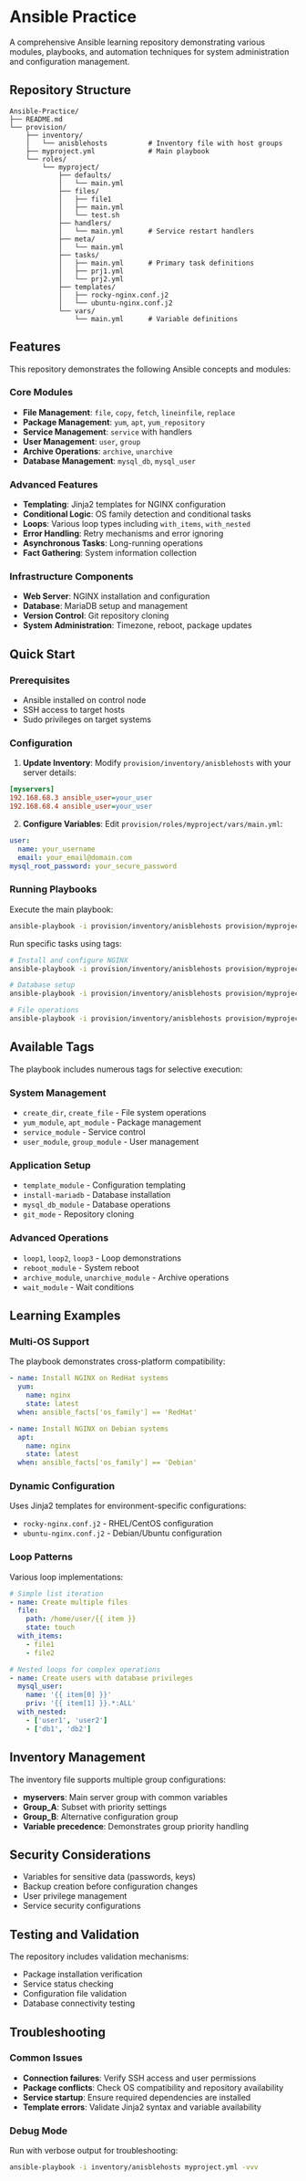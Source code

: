 # Ansible Practice

A comprehensive Ansible learning repository demonstrating various modules, playbooks, and automation techniques for system administration and configuration management.

## Repository Structure

```
Ansible-Practice/
├── README.md
└── provision/
    ├── inventory/
    │   └── anisblehosts          # Inventory file with host groups
    ├── myproject.yml             # Main playbook
    └── roles/
        └── myproject/
            ├── defaults/
            │   └── main.yml
            ├── files/
            │   ├── file1
            │   ├── main.yml
            │   └── test.sh
            ├── handlers/
            │   └── main.yml      # Service restart handlers
            ├── meta/
            │   └── main.yml
            ├── tasks/
            │   ├── main.yml      # Primary task definitions
            │   ├── prj1.yml
            │   └── prj2.yml
            ├── templates/
            │   ├── rocky-nginx.conf.j2
            │   └── ubuntu-nginx.conf.j2
            └── vars/
                └── main.yml      # Variable definitions
```

## Features

This repository demonstrates the following Ansible concepts and modules:

### Core Modules
- **File Management**: `file`, `copy`, `fetch`, `lineinfile`, `replace`
- **Package Management**: `yum`, `apt`, `yum_repository`
- **Service Management**: `service` with handlers
- **User Management**: `user`, `group`
- **Archive Operations**: `archive`, `unarchive`
- **Database Management**: `mysql_db`, `mysql_user`

### Advanced Features
- **Templating**: Jinja2 templates for NGINX configuration
- **Conditional Logic**: OS family detection and conditional tasks
- **Loops**: Various loop types including `with_items`, `with_nested`
- **Error Handling**: Retry mechanisms and error ignoring
- **Asynchronous Tasks**: Long-running operations
- **Fact Gathering**: System information collection

### Infrastructure Components
- **Web Server**: NGINX installation and configuration
- **Database**: MariaDB setup and management
- **Version Control**: Git repository cloning
- **System Administration**: Timezone, reboot, package updates

## Quick Start

### Prerequisites
- Ansible installed on control node
- SSH access to target hosts
- Sudo privileges on target systems

### Configuration

1. **Update Inventory**: Modify `provision/inventory/anisblehosts` with your server details:
```ini
[myservers]
192.168.68.3 ansible_user=your_user
192.168.68.4 ansible_user=your_user
```

2. **Configure Variables**: Edit `provision/roles/myproject/vars/main.yml`:
```yaml
user:
  name: your_username
  email: your_email@domain.com
mysql_root_password: your_secure_password
```

### Running Playbooks

Execute the main playbook:
```bash
ansible-playbook -i provision/inventory/anisblehosts provision/myproject.yml
```

Run specific tasks using tags:
```bash
# Install and configure NGINX
ansible-playbook -i provision/inventory/anisblehosts provision/myproject.yml --tags "yum_module,template_module,service_module"

# Database setup
ansible-playbook -i provision/inventory/anisblehosts provision/myproject.yml --tags "install-mariadb,mysql_db_module"

# File operations
ansible-playbook -i provision/inventory/anisblehosts provision/myproject.yml --tags "create_dir,copy_module"
```

## Available Tags

The playbook includes numerous tags for selective execution:

### System Management
- `create_dir`, `create_file` - File system operations
- `yum_module`, `apt_module` - Package management
- `service_module` - Service control
- `user_module`, `group_module` - User management

### Application Setup
- `template_module` - Configuration templating
- `install-mariadb` - Database installation
- `mysql_db_module` - Database operations
- `git_mode` - Repository cloning

### Advanced Operations
- `loop1`, `loop2`, `loop3` - Loop demonstrations
- `reboot_module` - System reboot
- `archive_module`, `unarchive_module` - Archive operations
- `wait_module` - Wait conditions

## Learning Examples

### Multi-OS Support
The playbook demonstrates cross-platform compatibility:
```yaml
- name: Install NGINX on RedHat systems
  yum:
    name: nginx
    state: latest
  when: ansible_facts['os_family'] == 'RedHat'

- name: Install NGINX on Debian systems
  apt:
    name: nginx
    state: latest
  when: ansible_facts['os_family'] == 'Debian'
```

### Dynamic Configuration
Uses Jinja2 templates for environment-specific configurations:
- `rocky-nginx.conf.j2` - RHEL/CentOS configuration
- `ubuntu-nginx.conf.j2` - Debian/Ubuntu configuration

### Loop Patterns
Various loop implementations:
```yaml
# Simple list iteration
- name: Create multiple files
  file:
    path: /home/user/{{ item }}
    state: touch
  with_items:
    - file1
    - file2

# Nested loops for complex operations
- name: Create users with database privileges
  mysql_user:
    name: '{{ item[0] }}'
    priv: '{{ item[1] }}.*:ALL'
  with_nested:
    - ['user1', 'user2']
    - ['db1', 'db2']
```

## Inventory Management

The inventory file supports multiple group configurations:

- **myservers**: Main server group with common variables
- **Group_A**: Subset with priority settings
- **Group_B**: Alternative configuration group
- **Variable precedence**: Demonstrates group priority handling

## Security Considerations

- Variables for sensitive data (passwords, keys)
- Backup creation before configuration changes
- User privilege management
- Service security configurations

## Testing and Validation

The repository includes validation mechanisms:
- Package installation verification
- Service status checking
- Configuration file validation
- Database connectivity testing


## Troubleshooting

### Common Issues
- **Connection failures**: Verify SSH access and user permissions
- **Package conflicts**: Check OS compatibility and repository availability  
- **Service startup**: Ensure required dependencies are installed
- **Template errors**: Validate Jinja2 syntax and variable availability

### Debug Mode
Run with verbose output for troubleshooting:
```bash
ansible-playbook -i inventory/anisblehosts myproject.yml -vvv
```